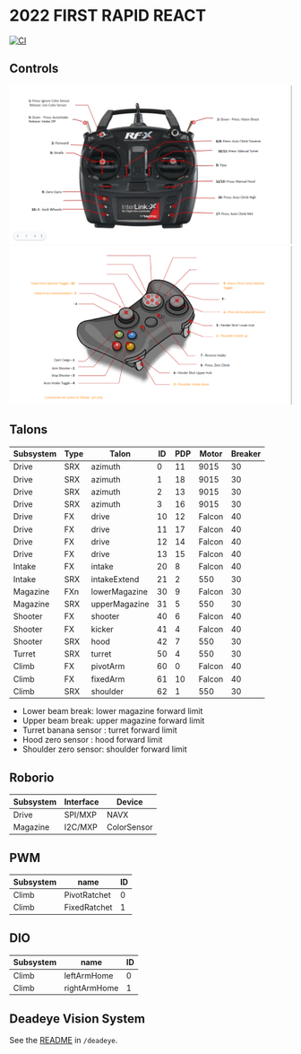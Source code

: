 # 2022 FIRST RAPID REACT

[![CI](https://github.com/strykeforce/rapidreact/actions/workflows/main.yml/badge.svg)](https://github.com/strykeforce/rapidreact/actions/workflows/main.yml)

## Controls

![driver](docs/driver-controls.png)
![operator](docs/operator-controls.png)

## Talons

| Subsystem | Type | Talon           | ID  | PDP | Motor  | Breaker |
| --------- | ---- | --------------- | --- | --- | ------ | ------- |
| Drive     | SRX  | azimuth         | 0   |  11 | 9015   |  30     |
| Drive     | SRX  | azimuth         | 1   |  18 | 9015   |  30     |
| Drive     | SRX  | azimuth         | 2   |  13 | 9015   |  30     |
| Drive     | SRX  | azimuth         | 3   |  16 | 9015   |  30     |
| Drive     | FX   | drive           | 10  |  12 | Falcon |  40     |
| Drive     | FX   | drive           | 11  |  17 | Falcon |  40     |
| Drive     | FX   | drive           | 12  |  14 | Falcon |  40     |
| Drive     | FX   | drive           | 13  |  15 | Falcon |  40     |
| Intake    | FX   | intake          | 20  |  8  | Falcon |  40     |
| Intake    | SRX  | intakeExtend    | 21  |  2  | 550    |  30     |
| Magazine  | FXn  | lowerMagazine   | 30  |  9  | Falcon |  30     |
| Magazine  | SRX  | upperMagazine   | 31  |  5  | 550    |  30     |
| Shooter   | FX   | shooter         | 40  |  6  | Falcon |  40     |
| Shooter   | FX   | kicker          | 41  |  4  | Falcon |  40     |
| Shooter   | SRX  | hood            | 42  |  7  | 550    |  30     |
| Turret    | SRX  | turret          | 50  |  4  | 550    |  30     |
| Climb     | FX   | pivotArm        | 60  |  0  | Falcon |  40     |
| Climb     | FX   | fixedArm        | 61  |  10 | Falcon |  40     |
| Climb     | SRX  | shoulder        | 62  |  1  | 550    |  30     |

* Lower beam break: lower magazine forward limit
* Upper beam break: upper magazine forward limit
* Turret banana sensor : turret forward limit
* Hood zero sensor : hood forward limit
* Shoulder zero sensor: shoulder forward limit

## Roborio

| Subsystem | Interface | Device      |
| --------- | --------- | ----------- |
| Drive     | SPI/MXP   | NAVX        |
| Magazine  | I2C/MXP   | ColorSensor |

## PWM

| Subsystem | name         | ID |
| --------- | ------------ | -- |
| Climb     | PivotRatchet | 0  |
| Climb     | FixedRatchet | 1  |


## DIO
| Subsystem | name        | ID |
| --------- | ----------- | -- |
| Climb     | leftArmHome  | 0 |
| Climb     | rightArmHome | 1 |


## Deadeye Vision System
See the [README](./deadeye/README.md) in `/deadeye`.
